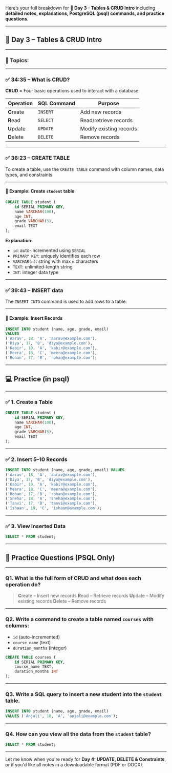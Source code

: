Here’s your full breakdown for **🔹 Day 3 – Tables & CRUD Intro** including **detailed notes, explanations, PostgreSQL (psql) commands, and practice questions.**

---

## 🔹 **Day 3 – Tables & CRUD Intro**

---

### 🎥 Topics:

---

### ✅ **34:35 – What is CRUD?**

**CRUD** = Four basic operations used to interact with a database:

| Operation  | SQL Command | Purpose                 |
| ---------- | ----------- | ----------------------- |
| **C**reate | `INSERT`    | Add new records         |
| **R**ead   | `SELECT`    | Read/retrieve records   |
| **U**pdate | `UPDATE`    | Modify existing records |
| **D**elete | `DELETE`    | Remove records          |

---

### ✅ **36:23 – CREATE TABLE**

To create a table, use the `CREATE TABLE` command with column names, data types, and constraints.

---

#### 📌 Example: Create `student` table

```sql
CREATE TABLE student (
    id SERIAL PRIMARY KEY,
    name VARCHAR(100),
    age INT,
    grade VARCHAR(5),
    email TEXT
);
```

**Explanation:**

* `id`: auto-incremented using `SERIAL`
* `PRIMARY KEY`: uniquely identifies each row
* `VARCHAR(n)`: string with max `n` characters
* `TEXT`: unlimited-length string
* `INT`: integer data type

---

### ✅ **39:43 – INSERT data**

The `INSERT INTO` command is used to add rows to a table.

---

#### 📌 Example: Insert Records

```sql
INSERT INTO student (name, age, grade, email)
VALUES 
('Aarav', 18, 'A', 'aarav@example.com'),
('Diya', 17, 'B', 'diya@example.com'),
('Kabir', 19, 'A', 'kabir@example.com'),
('Meera', 18, 'C', 'meera@example.com'),
('Rohan', 17, 'B', 'rohan@example.com');
```

---

## 💻 Practice (in psql)

---

### ✅ 1. Create a Table

```sql
CREATE TABLE student (
    id SERIAL PRIMARY KEY,
    name VARCHAR(100),
    age INT,
    grade VARCHAR(5),
    email TEXT
);
```

---

### ✅ 2. Insert 5–10 Records

```sql
INSERT INTO student (name, age, grade, email) VALUES
('Aarav', 18, 'A', 'aarav@example.com'),
('Diya', 17, 'B', 'diya@example.com'),
('Kabir', 19, 'A', 'kabir@example.com'),
('Meera', 18, 'C', 'meera@example.com'),
('Rohan', 17, 'B', 'rohan@example.com'),
('Sneha', 18, 'A', 'sneha@example.com'),
('Tanvi', 17, 'B', 'tanvi@example.com'),
('Ishaan', 19, 'C', 'ishaan@example.com');
```

---

### ✅ 3. View Inserted Data

```sql
SELECT * FROM student;
```

---

## 📘 Practice Questions (PSQL Only)

---

### Q1. What is the full form of CRUD and what does each operation do?

> **C**reate – Insert new records
> **R**ead – Retrieve records
> **U**pdate – Modify existing records
> **D**elete – Remove records

---

### Q2. Write a command to create a table named `courses` with columns:

* `id` (auto-incremented)
* `course_name` (text)
* `duration_months` (integer)

```sql
CREATE TABLE courses (
    id SERIAL PRIMARY KEY,
    course_name TEXT,
    duration_months INT
);
```

---

### Q3. Write a SQL query to insert a new student into the `student` table.

```sql
INSERT INTO student (name, age, grade, email)
VALUES ('Anjali', 18, 'A', 'anjali@example.com');
```

---

### Q4. How can you view all the data from the `student` table?

```sql
SELECT * FROM student;
```

---

Let me know when you're ready for **Day 4: UPDATE, DELETE & Constraints**, or if you'd like all notes in a downloadable format (PDF or DOCX).
